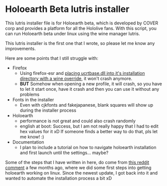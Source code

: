 # Holoearth Beta lutris installer
This lutris installer file is for Holoearth beta, which is developed by COVER corp and provides a platform for all the 
Hololive fans. With this script, you can run Holoearth beta under linux using the wine manager lutris.


This lutris installer is the first one that I wrote, so please let me know any improvements. 


Here are some points that I still struggle with:

- Firefox
	- Using firefox-esr and [placing ucrtbase.dll into it's installation directory with a wine override](https://appdb.winehq.org/objectManager.php?sClass=version&iId=41500#testdata), it won't crash anymore.
	- **BUT** Somehow when opening a new profile, it will crash, so you have to let it start once, have it crash and then you can use it without any problems
- Fonts in the installer
	- Even with cjkfonts and fakejapanese, blank squares will show up during the installer process
- Holoearth
	- performance is not great and could also crash randomly
	- english at boot: Success, but I am not really happy that I had to edit hex values for it xD If someone finds a better way to do that, pls let me know! :)
- Documentation
	- I plan to include a tutorial on how to navigate holoearth installation and first launch until the settings... maybe? 


Some of the steps that I have written in here, do come from [this reddit comment](https://www.reddit.com/r/Hololive/comments/14rznad/comment/jqwtwm1/) a few months ago, where we did some first steps into getting holoearth working on linux.
Since the newest update, I got back into it and wanted to automate the installation process a bit xD
